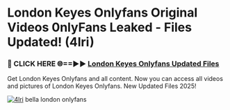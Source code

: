 # London Keyes Onlyfans Original Videos 0nlyFans Leaked - Files Updated! (4lri)

<h3>🔴 CLICK HERE 🌐==►► <a href="https://tinyurl.com/2jnfzry5" rel="nofollow">London Keyes Onlyfans Updated Files</a></h3>

Get London Keyes Onlyfans and all content. Now you can access all videos and pictures of London Keyes Onlyfans. New Updated Files 2025!

[![4lri](https://i.imgur.com/GyGTBgg.gif)](https://tinyurl.com/2jnfzry5)
bella london onlyfans